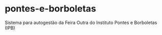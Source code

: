 # pontes-e-borboletas
Sistema para autogestão da Feira Outra do Instituto Pontes e Borboletas (IPB)
